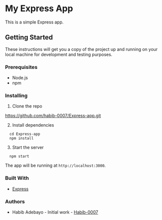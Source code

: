 # My Express App

This is a simple Express app.

## Getting Started

These instructions will get you a copy of the project up and running on your local machine for development and testing purposes.

### Prerequisites

- Node.js
- npm

### Installing

1. Clone the repo

https://github.com/habib-0007/Express-app.git

2. Install dependencies

```
  cd Express-app
  npm install
```

3. Start the server

```
  npm start
```

The app will be running at `http://localhost:3000`.

### Built With

- [Express](https://expressjs.com/)

### Authors

- Habib Adebayo - Initial work - [Habib-0007](https://github.com/habib-0007)